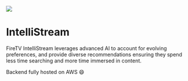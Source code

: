 ![](logo.jpeg=150x150)


# IntelliStream

FireTV IntelliStream leverages advanced AI to account for evolving preferences, and provide diverse recommendations ensuring they spend less time searching and more time immersed in content.

Backend fully hosted on AWS 😄 
